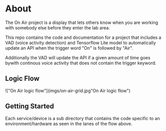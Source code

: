 # About
The On Air project is a display that lets others know when you are working with somebody else before they enter the lab area.

This repo contains the code and documentation for a project that includes a VAD (voice activity detection) and Tensorflow Lite model to automatically update an API when the trigger word "On" is followed by "Air".

Additionally the VAD will update the API if a given amount of time goes bywith continous voice activity that does not contain the trigger keyword.

## Logic Flow
!["On Air logic flow"](imgs/on-air-grid.jpg"On Air logic flow")


## Getting Started

Each service/device is a sub directory that contains the code specific to an environment/hardware as seen in the lanes of the flow above.
